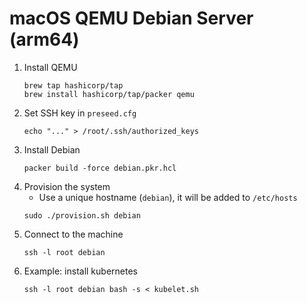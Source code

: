 # macOS QEMU Debian Server (arm64)

1. Install QEMU
   ```
   brew tap hashicorp/tap
   brew install hashicorp/tap/packer qemu
   ```
1. Set SSH key in `preseed.cfg`
   ```
   echo "..." > /root/.ssh/authorized_keys
   ```
1. Install Debian
   ```
   packer build -force debian.pkr.hcl
   ```
1. Provision the system
   - Use a unique hostname (`debian`), it will be added to `/etc/hosts`
   ```
   sudo ./provision.sh debian
   ```
1. Connect to the machine
   ```
   ssh -l root debian
   ```
1. Example: install kubernetes
   ```
   ssh -l root debian bash -s < kubelet.sh
   ```

